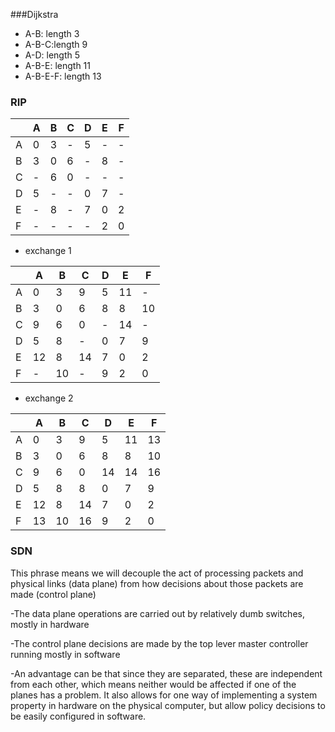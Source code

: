 ###Dijkstra

- A-B: length 3
- A-B-C:length 9
- A-D: length 5 
- A-B-E: length 11 
- A-B-E-F: length 13


### RIP 
|     |  A  |  B  |  C  |  D  |  E  |  F  |
|-----|-----|-----|-----|-----|-----|-----|
|  A  |  0  |  3  |  -  |  5  |  -  |  -  |
|  B  |  3  |  0  |  6  |  -  |  8  |  -  |
|  C  |  -  |  6  |  0  |  -  |  -  |  -  |
|  D  |  5  |  -  |  -  |  0  |  7  |  -  |
|  E  |  -  |  8  |  -  |  7  |  0  |  2  |
|  F  |  -  |  -  |  -  |  -  |  2  |  0  |

- exchange 1

|     |  A  |  B  |  C  |  D  |  E  |  F  |
|-----|-----|-----|-----|-----|-----|-----|
|  A  |  0  |  3  |  9  |  5  | 11  |  -  |
|  B  |  3  |  0  |  6  |  8  |  8  | 10  |
|  C  |  9  |  6  |  0  |  -  | 14  |  -  |
|  D  |  5  |  8  |  -  |  0  |  7  |  9  |
|  E  | 12  |  8  | 14  |  7  |  0  |  2  |
|  F  |  -  | 10  |  -  |  9  |  2  |  0  |

- exchange 2

|     |  A  |  B  |  C  |  D  |  E  |  F  |
|-----|-----|-----|-----|-----|-----|-----|
|  A  |  0  |  3  |  9  |  5  | 11  | 13  |
|  B  |  3  |  0  |  6  |  8  |  8  | 10  |
|  C  |  9  |  6  |  0  | 14  | 14  | 16  |
|  D  |  5  |  8  |  8  |  0  |  7  |  9  |
|  E  | 12  |  8  | 14  |  7  |  0  |  2  |
|  F  | 13  | 10  | 16  |  9  |  2  |  0  |

### SDN 

This phrase means we will decouple the act of processing packets and physical links (data plane) from how decisions about those packets are made (control plane)

-The data plane operations are carried out by relatively dumb switches, mostly in hardware

-The control plane decisions are made by the top lever master controller running mostly in software

-An advantage can be that since they are separated, these are independent from each other, which means neither would be affected if one of the planes has a problem. It also allows for one way of implementing a system property in hardware on the physical computer, but allow policy decisions to be easily configured in software.



